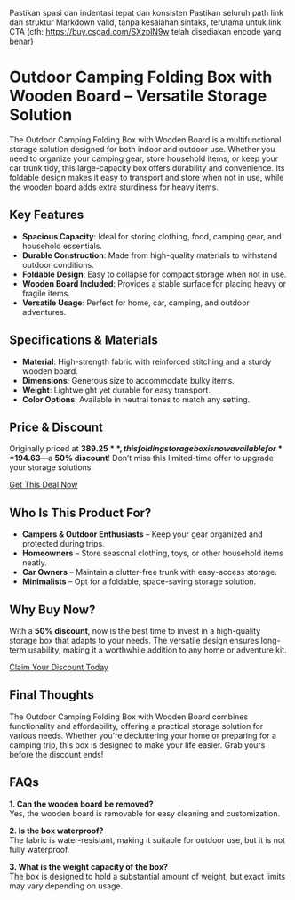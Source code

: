 Pastikan spasi dan indentasi tepat dan konsisten
Pastikan seluruh path link dan struktur Markdown valid, tanpa kesalahan sintaks, terutama untuk link CTA (cth: https://buy.csgad.com/SXzplN9w telah disediakan encode yang benar)

# Outdoor Camping Folding Box with Wooden Board – Versatile Storage Solution  

The Outdoor Camping Folding Box with Wooden Board is a multifunctional storage solution designed for both indoor and outdoor use. Whether you need to organize your camping gear, store household items, or keep your car trunk tidy, this large-capacity box offers durability and convenience. Its foldable design makes it easy to transport and store when not in use, while the wooden board adds extra sturdiness for heavy items.  

## Key Features  

- **Spacious Capacity**: Ideal for storing clothing, food, camping gear, and household essentials.  
- **Durable Construction**: Made from high-quality materials to withstand outdoor conditions.  
- **Foldable Design**: Easy to collapse for compact storage when not in use.  
- **Wooden Board Included**: Provides a stable surface for placing heavy or fragile items.  
- **Versatile Usage**: Perfect for home, car, camping, and outdoor adventures.  

## Specifications & Materials  

- **Material**: High-strength fabric with reinforced stitching and a sturdy wooden board.  
- **Dimensions**: Generous size to accommodate bulky items.  
- **Weight**: Lightweight yet durable for easy transport.  
- **Color Options**: Available in neutral tones to match any setting.  

## Price & Discount  

Originally priced at **$389.25**, this folding storage box is now available for **$194.63**—a **50% discount**! Don’t miss this limited-time offer to upgrade your storage solutions.  

<div class="flex justify-center my-2">  
  <a href="https://buy.csgad.com/olrlQVw" target="_blank" rel="nofollow sponsored" class="py-2 px-4 rounded-md text-white font-semibold bg-gradient-to-r from-[#f73c22] to-[#ff7b48]">Get This Deal Now</a>  
</div>  

## Who Is This Product For?  

- **Campers & Outdoor Enthusiasts** – Keep your gear organized and protected during trips.  
- **Homeowners** – Store seasonal clothing, toys, or other household items neatly.  
- **Car Owners** – Maintain a clutter-free trunk with easy-access storage.  
- **Minimalists** – Opt for a foldable, space-saving storage solution.  

## Why Buy Now?  

With a **50% discount**, now is the best time to invest in a high-quality storage box that adapts to your needs. The versatile design ensures long-term usability, making it a worthwhile addition to any home or adventure kit.  

<div class="flex justify-center my-2">  
  <a href="https://buy.csgad.com/olrlQVw" target="_blank" rel="nofollow sponsored" class="py-2 px-4 rounded-md text-white font-semibold bg-gradient-to-r from-[#f73c22] to-[#ff7b48]">Claim Your Discount Today</a>  
</div>  

## Final Thoughts  

The Outdoor Camping Folding Box with Wooden Board combines functionality and affordability, offering a practical storage solution for various needs. Whether you're decluttering your home or preparing for a camping trip, this box is designed to make your life easier. Grab yours before the discount ends!  

## FAQs  

**1. Can the wooden board be removed?**  
Yes, the wooden board is removable for easy cleaning and customization.  

**2. Is the box waterproof?**  
The fabric is water-resistant, making it suitable for outdoor use, but it is not fully waterproof.  

**3. What is the weight capacity of the box?**  
The box is designed to hold a substantial amount of weight, but exact limits may vary depending on usage.